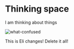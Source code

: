 # Thinking space 

I am thinking about things

![what-confused](https://user-images.githubusercontent.com/75965120/193683983-f2b8376e-657d-4786-b4d4-35b2c0f2afa6.gif)

This is Eli changes! Delete it all!
